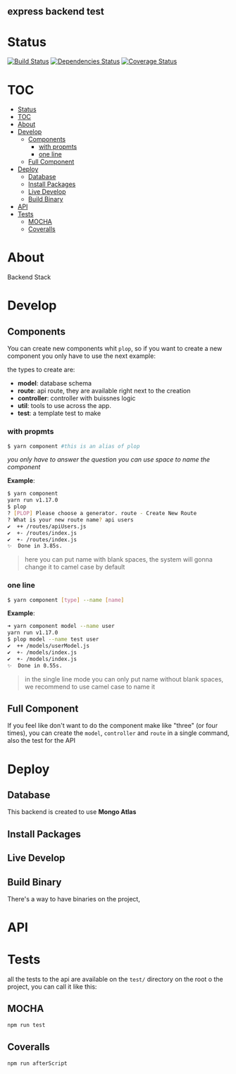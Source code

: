 express backend test
-----


# Status

[![Build Status](https://travis-ci.com/TheYakuza/express-backend.svg?branch=develop)](https://travis-ci.com/TheYakuza/express-backend)
[![Dependencies Status](https://david-dm.org/TheYakuza/express-backend.svg)](https://david-dm.org/TheYakuza/express-backend)
[![Coverage Status](https://coveralls.io/repos/github/TheYakuza/express-backend/badge.svg?branch=develop)](https://coveralls.io/github/TheYakuza/express-backend?branch=develop)

# TOC
<!-- TOC depthFrom:1 depthTo:6 withLinks:1 updateOnSave:1 orderedList:0 -->

- [Status](#status)
- [TOC](#toc)
- [About](#about)
- [Develop](#develop)
	- [Components](#components)
		- [with propmts](#with-propmts)
		- [one line](#one-line)
	- [Full Component](#full-component)
- [Deploy](#deploy)
	- [Database](#database)
	- [Install Packages](#install-packages)
	- [Live Develop](#live-develop)
	- [Build Binary](#build-binary)
- [API](#api)
- [Tests](#tests)
	- [MOCHA](#mocha)
	- [Coveralls](#coveralls)

<!-- /TOC -->

# About
Backend Stack

# Develop

## Components
You  can create new components whit `plop`, so if you want to create a new component you only have to use the next example:

the types to create are:
- **model**: database schema
- **route**: api route, they are available right next to the creation
- **controller**: controller with buissnes logic
- **util**: tools to use across the app.
- **test**: a template test to make

### with propmts

```bash
$ yarn component #this is an alias of plop

```
*you only have to answer the question you can use space to name the component*

**Example**:

```bash
$ yarn component
yarn run v1.17.0
$ plop
? [PLOP] Please choose a generator. route - Create New Route
? What is your new route name? api users
✔  ++ /routes/apiUsers.js
✔  +- /routes/index.js
✔  +- /routes/index.js
✨  Done in 3.85s.

```

> here you can put name with blank spaces, the system will gonna change it to camel case by default

### one line

```bash
$ yarn component [type] --name [name]
```

**Example**:

```bash
➜ yarn component model --name user
yarn run v1.17.0
$ plop model --name test user
✔  ++ /models/userModel.js
✔  +- /models/index.js
✔  +- /models/index.js
✨  Done in 0.55s.
```
> in the single line mode you can only put name without blank spaces, we recommend to use camel case to name it

## Full Component

If you feel like don't want to do the component make like "three" (or four times), you can create the `model`, `controller` and `route` in a single command, also the test for the API

# Deploy
## Database
This backend is created to use  **Mongo Atlas**


## Install Packages


## Live Develop


## Build Binary
There's a way to have binaries on the project,

# API

# Tests
all the tests to the api are available on the `test/` directory on the root o the project, you can call it like this:

## MOCHA

```bash
npm run test
```
## Coveralls

```bash
npm run afterScript
```
